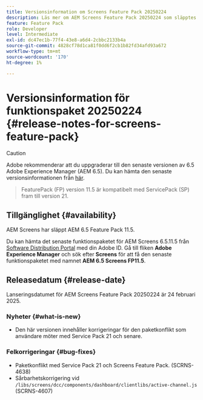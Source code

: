 ```yaml
---
title: Versionsinformation om Screens Feature Pack 20250224
description: Läs mer om AEM Screens Feature Pack 20250224 som släpptes den 24 februari 2025.
feature: Feature Pack
role: Developer
level: Intermediate
exl-id: dc47ec1b-77f4-43e8-a6d4-2cbbc2133b4a
source-git-commit: 4828cf78d1ca81f0dd6f2cb1b82fd34afd93a672
workflow-type: tm+mt
source-wordcount: '170'
ht-degree: 1%

---
```


# Versionsinformation för funktionspaket 20250224 {#release-notes-for-screens-feature-pack}

>[!CAUTION]
>Adobe rekommenderar att du uppgraderar till den senaste versionen av 6.5 Adobe Experience Manager (AEM 6.5). Du kan hämta den senaste versionsinformationen från [här](https://experienceleague.adobe.com/en/docs/experience-manager-65/content/release-notes/release-notes).
>>FeaturePack (FP) version 11.5 är kompatibelt med ServicePack (SP) fram till version 21.


## Tillgänglighet {#availability}

AEM Screens har släppt AEM 6.5 Feature Pack 11.5.

Du kan hämta det senaste funktionspaketet för AEM Screens 6.5.11.5 från [Software Distribution Portal](https://experience.adobe.com/#/downloads/content/software-distribution/en/aem.html) med din Adobe ID. Gå till fliken **Adobe Experience Manager** och sök efter **Screens** för att få den senaste funktionspaketet med namnet **AEM 6.5 Screens FP11.5**.

## Releasedatum {#release-date}

Lanseringsdatumet för AEM Screens Feature Pack 20250224 är 24 februari 2025.

### Nyheter {#what-is-new}

* Den här versionen innehåller korrigeringar för den paketkonflikt som användare möter med Service Pack 21 och senare.

### Felkorrigeringar {#bug-fixes}

* Paketkonflikt med Service Pack 21 och Screens Feature Pack. (SCRNS-4638)
* Sårbarhetskorrigering vid `/libs/screens/dcc/components/dashboard/clientlibs/active-channel.js` (SCRNS-4607)
